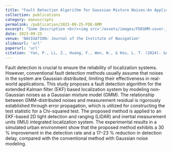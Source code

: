 ```yaml
---
title: "Fault Detection Algorithm for Gaussian Mixture Noises:An Application in LiDAR/IMU Integrated Localization System"
collection: publications
category: manuscripts
permalink: /publication/2023-09-25-FDE-GMM
excerpt: "Some Description <br/><img src='/assets/images/FDEGMM-cover.jpg' width = '500'>"
date: 2023-09-25
venue: 'NAVIGATION: Journal of the Institute of Navigation'
slidesurl: 'url'
paperurl: 'url'
citation: 'Yan, P., Li, Z., Huang, F., Wen, W., & Hsu, L. T. (2024). &quot;Fault Detection Algorithm for Gaussian Mixture Noises: An Application in LiDAR/IMU Integrated Localization Systems&quot;. <i>NAVIGATION: Journal of the Institute of Navigation</i>.'
---
```


Fault detection is crucial to ensure the reliability of localization systems. However, conventional fault detection methods usually assume that noises in the system are Gaussian distributed, limiting their effectiveness in real-world applications. This study proposes a fault detection algorithm for the extended Kalman filter (EKF) based localization system by modeling non-Gaussian noises as a Gaussian mixture model (GMM). The relationship between GMM-distributed noises and measurement residual is rigorously established through error propagation, which is utilized for constructing the test statistic for a Chi-squared test. The proposed method is applied to an EKF-based 2D light detection and ranging (LiDAR) and inertial measurement units (IMU) integrated localization system. The experimental results in a simulated urban environment show that the proposed method exhibits a 30 % improvement in the detection rate and a 17–23 % reduction in detection delay, compared with the conventional method with Gaussian noise modeling.

<span class="image fit"><img src="{{ 'assets/images/FDEGMM-system.jpg' | relative_url }}" alt="" /></span>

<span class="image fit"><img src="{{ 'assets/images/FDEGMM-result-1.jpg' | relative_url }}" alt="" /></span>

<span class="image fit"><img src="{{ 'assets/images/FDEGMM-result-2.jpg' | relative_url }}" alt="" /></span>
